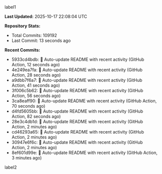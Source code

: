 
label1 
<!-- ACTIVITY_START -->
**Last Updated:** 2025-10-17 22:08:04 UTC

**Repository Stats:**
- Total Commits: 109192
- Last Commit: 13 seconds ago

**Recent Commits:**
- 5933cd4bdb: 🤖 Auto-update README with recent activity (GitHub Action, 12 seconds ago)
- 4e249ea7fa: 🤖 Auto-update README with recent activity (GitHub Action, 28 seconds ago)
- a9dbb7f6a7: 🤖 Auto-update README with recent activity (GitHub Action, 41 seconds ago)
- 3f006c5b62: 🤖 Auto-update README with recent activity (GitHub Action, 56 seconds ago)
- 3ca8eaff90: 🤖 Auto-update README with recent activity (GitHub Action, 70 seconds ago)
- d4fd5605bb: 🤖 Auto-update README with recent activity (GitHub Action, 82 seconds ago)
- 28e3c4db1d: 🤖 Auto-update README with recent activity (GitHub Action, 2 minutes ago)
- cd46293a65: 🤖 Auto-update README with recent activity (GitHub Action, 2 minutes ago)
- 30947e6f6c: 🤖 Auto-update README with recent activity (GitHub Action, 2 minutes ago)
- 8ef601d99e: 🤖 Auto-update README with recent activity (GitHub Action, 3 minutes ago)
<!-- ACTIVITY_END -->

label2
